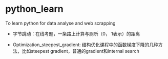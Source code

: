 # python_learn
To learn python for data analyse and web scrapping

- 字节跳动：在线考题，一条路上计算与厕所（0， 1表示）的距离

- Optimization_steepest_gradient: 结构优化课程中的函数梯度下降的几种方法，比如steepest gradient，普通的gradient和internal search
